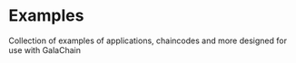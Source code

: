 # Examples
Collection of examples of applications, chaincodes and more designed for use with GalaChain
